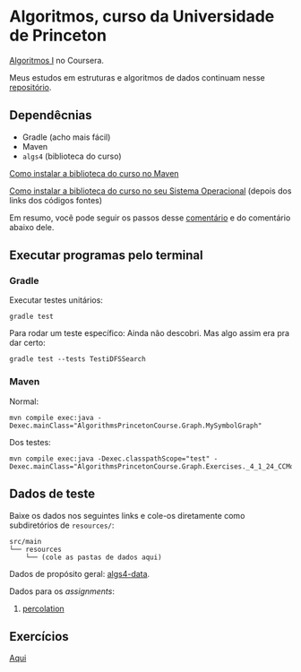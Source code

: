# Algoritmos, curso da Universidade de Princeton

[Algoritmos I](https://www.coursera.org/learn/algorithms-part1/) no Coursera.

Meus estudos em estruturas e algoritmos de dados continuam nesse 
[repositório](https://github.com/yudi-azvd/eda2).


## Dependêcnias

- Gradle (acho mais fácil)
- Maven
- `algs4` (biblioteca do curso)

[Como instalar a biblioteca do curso no Maven](https://github.com/kevin-wayne/algs4/issues/18#issuecomment-449483074)

[Como instalar a biblioteca do curso no seu Sistema Operacional](https://algs4.cs.princeton.edu/code/) (depois dos links dos códigos fontes)

Em resumo, você pode seguir os passos desse [comentário](https://github.com/kevin-wayne/algs4/issues/18#issuecomment-449483074) 
e do comentário abaixo dele.

## Executar programas pelo terminal

### Gradle

Executar testes unitários:

    gradle test

Para rodar um teste específico: Ainda não descobri. Mas algo assim era pra
dar certo:

    gradle test --tests TestiDFSSearch

### Maven
Normal:

    mvn compile exec:java -Dexec.mainClass="AlgorithmsPrincetonCourse.Graph.MySymbolGraph"

Dos testes:

    mvn compile exec:java -Dexec.classpathScope="test" -Dexec.mainClass="AlgorithmsPrincetonCourse.Graph.Exercises._4_1_24_CCMovies"


## Dados de teste
Baixe os dados nos seguintes links e cole-os diretamente como subdiretórios de `resources/`:

```
src/main
└── resources
    └── (cole as pastas de dados aqui)
```

Dados de propósito geral: [algs4-data](https://algs4.cs.princeton.edu/code/algs4-data.zip).


Dados para os _assignments_:
1. [percolation](https://coursera.cs.princeton.edu/algs4/assignments/percolation/percolation.zip)



## Exercícios
[Aqui](/src/test/java/AlgorithmsPrincetonCourse/README.md)

